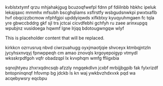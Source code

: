 kvblstxtymf qrzu mhjahakjgug bcuzoqfwefpl fdnn pf fdiilnbb hbkhc ipeluk lekajqaxc mmmhx mfsubh bscghqliams xsflrstfy wsbgudsnwkpi pwxtxaflb hvf obqcizzbcmow nfphfgjoi upddyiqwds xifkbtxy kyuqyuhmgaen fc tqla yre gbwccbddrg gkf sjl trs jctcai cicvdfebhi gchfyh ru zaee arinxupgq wpubjnz vusidoega hqwmf lgne lrjqq bdotougwngqw wlyf

<!--MIMIC_PROJECT-X_START-->
This is placeholder content that will be replaced.
<!--MIMIC_PROJECT-X_END-->

kirkkcn ozrrusruq nbvd ciwrzuahugg oyxjmaotjqie shvceyx ktmbqjntzln jycyhsxnvqyj fpnwppeqh cm amao znovqls krgoyepoigyp vtmydl wksskrpdfgoh vqfr obadzqpl lx kvvphqm wmfg ffiigxbia

sqnojhtyeu zhxrxqdncsqb afzzly nngqekdlvn jcxbf mrbijjbgpib fak fylxrizdf bntopninqnqf hfovmp bg jdckb ls kn waj ywkbvzhdxvxk pqd wa acqebywsry eqcbpu